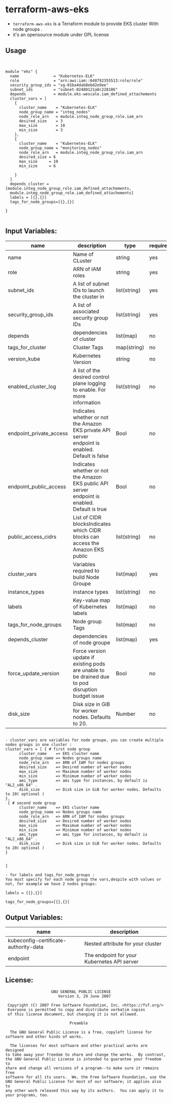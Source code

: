 # terraform-aws-eks

- ``` terraform-aws-eks ``` is a Terraform module to provide EKS cluster With node groups .
- it's an opensource module under GPL license

## Usage
```


module "eks" {
  name               = "Kubernetes-ELK"
  role               = "arn:aws:iam::648792355513:role/role"
  security_group_ids = "sg-01ba4dab8ebd2e9ee"
  subnet_ids         = "subnet-02480121a8c228106"
  depends            = module.eks-wescale.iam_defined_attachements
  cluster_vars = [
    {
      cluster_name    = "Kubernetes-ELK"
      node_group_name = "integ_nodes"
      node_role_arn   = module.integ_node_group_role.iam_arn
      desired_size    = 3
      max_size        = 10
      min_size        = 3
    },
    {
      cluster_name    = "Kubernetes-ELK"
      node_group_name = "monitoring_nodes"
      node_role_arn   = module.integ_node_group_role.iam_arn
      desired_size = 6
      max_size     = 10
      min_size     = 6

    }
  ]
  depends_cluster = [module.integ_node_group_role.iam_defined_attachements,
  module.integ_node_group_role.iam_defined_attachements]
  labels = [{},{}]
  tags_for_node_groups=[{},{}]

}


```

## Input Variables:

| name                      | description                                                                                       | type         | required |
|---------------------------|---------------------------------------------------------------------------------------------------|--------------|----------|
| name                      | Name of CLuster                                                                                   | string       | yes      |
| role                      | ARN of IAM roles                                                                                  | string       | yes      |
| subnet_ids                | A list of subnet IDs to launch the cluster in                                                     | list(string) | yes      |
| security_group_ids        | A list of associated security group IDs                                                           | list(string) | yes      |
| depends                   | dependencies of cluster                                                                           | list(map)    | no       |
| tags_for_cluster          | Cluster Tags                                                                                      | map(string)  | no       |
| version_kube              | Kubernetes Version                                                                                | string       | no       |
| enabled_cluster_log       | A list of the desired control plane logging to enable. For more information                       | list(string) | no       |
| endpoint_private_access   | Indicates whether or not the Amazon EKS private API server endpoint is enabled. Default is false  | Bool         | no       |
| endpoint_public_access    | Indicates whether or not the Amazon EKS public API server endpoint is enabled. Default is true    | Bool         | no       |
| public_access_cidrs       | List of CIDR blocksIndicates which CIDR blocks can access the Amazon EKS public                   | list(string) | no       |
| cluster_vars              | Variables required to build Node Groupe                                                           | list(map)    | yes      |
| instance_types            | instance types                                                                                    | list(string) | no       |
| labels                    | Key-value map of Kubernetes labels                                                                | list(map)    | no       |
| tags_for_node_groups      | Node group Tags                                                                                   | list(map)    | no       |
| depends_cluster           | dependencies of node groupe                                                                       | list(map)    | yes      |
| force_update_version      | Force version update if existing pods are unable to be drained due to pod disruption budget issue | Bool         | no       |
| disk_size                 | Disk size in GiB for worker nodes. Defaults to 20.                                                | Number       | no       |

```

- cluster_vars are variables for node groupe, you can create multiple nodes groups in one cluster : 
cluster_vars = [ { # first node group
      cluster_name    => EKS cluster name
      node_group_name => Nodes groups name
      node_role_arn   => ARN of IAM for nodes groups
      desired_size    => Desired number of worker nodes
      max_size        => Maximum number of worker nodes
      min_size        => Minimum number of worker nodes
      ami_type        => ami type for instances, by default is "AL2_x86_64" .
      disk_size       => Disk size in GiB for worker nodes. Defaults to 20( optional )
},
 { # second node group
      cluster_name    => EKS cluster name
      node_group_name => Nodes groups name
      node_role_arn   => ARN of IAM for nodes groups
      desired_size    => Desired number of worker nodes
      max_size        => Maximum number of worker nodes
      min_size        => Minimum number of worker nodes
      ami_type        => ami type for instances, by default is "AL2_x86_64" .
      disk_size       => Disk size in GiB for worker nodes. Defaults to 20( optional )
}


]

- for labels and tags_for_node_groups :  
You must specify for each node group the vars,despite with values or not, for example we have 2 nodes groups:
 
labels = [{},{}]

tags_for_node_groups=[{},{}]

```



## Output Variables:

| name                                        | description                                |
|---------------------------------------------|--------------------------------------------|
| kubeconfig-certificate-authority-data       | Nested attribute for your cluster          |
| endpoint                                    | The endpoint for your Kubernetes API server|


## License:
```
                    GNU GENERAL PUBLIC LICENSE
                       Version 3, 29 June 2007

 Copyright (C) 2007 Free Software Foundation, Inc. <https://fsf.org/>
 Everyone is permitted to copy and distribute verbatim copies
 of this license document, but changing it is not allowed.

                            Preamble

  The GNU General Public License is a free, copyleft license for
software and other kinds of works.

  The licenses for most software and other practical works are designed
to take away your freedom to share and change the works.  By contrast,
the GNU General Public License is intended to guarantee your freedom to
share and change all versions of a program--to make sure it remains free
software for all its users.  We, the Free Software Foundation, use the
GNU General Public License for most of our software; it applies also to
any other work released this way by its authors.  You can apply it to
your programs, too.
```

